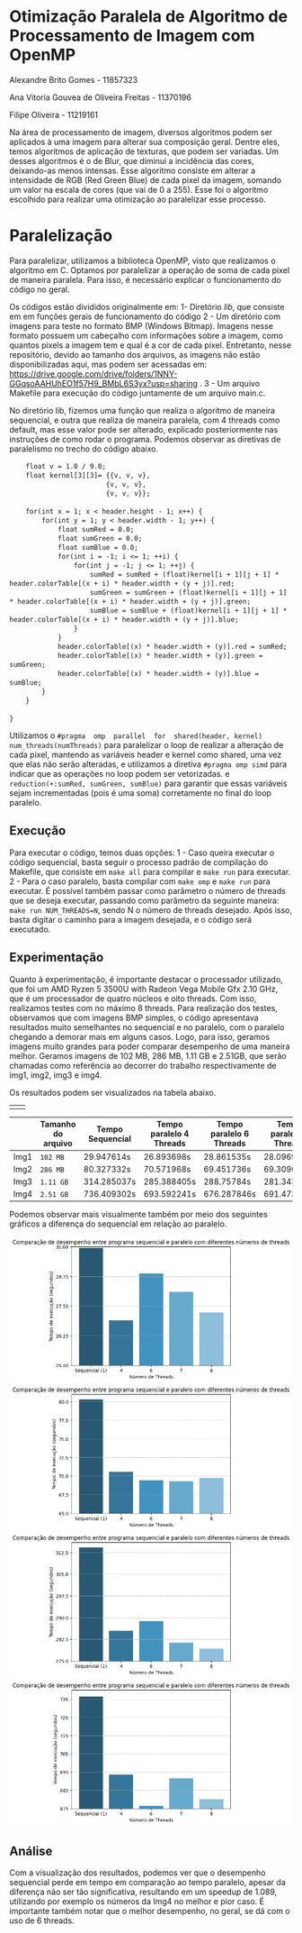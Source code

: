 # Otimização Paralela de Algoritmo de Processamento de Imagem com OpenMP
Alexandre Brito Gomes - 11857323

Ana Vitoria Gouvea de Oliveira Freitas - 11370196

Filipe Oliveira - 11219161

Na área de processamento de imagem, diversos algoritmos podem ser aplicados à uma imagem para alterar sua composição geral. Dentre eles, temos algoritmos de aplicação de texturas, que podem ser variadas. Um desses algoritmos é o de Blur, que diminui a incidência das cores, deixando-as menos intensas. Esse algoritmo consiste em alterar a intensidade de RGB (Red Green Blue) de cada pixel da imagem, somando um valor na escala de cores (que vai de 0 a 255). Esse foi o algoritmo escolhido para realizar uma otimização ao paralelizar esse processo.


# Paralelização

Para paralelizar, utilizamos a biblioteca OpenMP, visto que realizamos o algoritmo em C. Optamos por paralelizar a operação de soma de cada pixel de maneira paralela. Para isso, é necessário explicar o funcionamento do código no geral. 

Os códigos estão divididos originalmente em: 
1- Diretório *lib*, que consiste em em funções gerais de funcionamento do código
2 - Um diretório com imagens para teste no formato BMP (Windows Bitmap). Imagens nesse formato possuem um cabeçalho com informações sobre a imagem, como quantos pixels a imagem tem e qual é a cor de cada pixel.  Entretanto,  nesse repositório, devido ao tamanho dos arquivos, as imagens não estão disponibilizadas aqui, mas podem ser acessadas em:  https://drive.google.com/drive/folders/1NNY-GGqsoAAHUhEO1f57H9_BMbL6S3yx?usp=sharing .
3 - Um arquivo Makefile para execução do código juntamente de um arquivo main.c. 

No diretório lib, fizemos uma função que realiza o algoritmo de maneira sequencial, e outra que realiza de maneira paralela, com 4 threads como default, mas esse valor pode ser alterado, explicado posteriormente nas instruções de como rodar o programa.
Podemos observar as diretivas de paralelismo no  trecho do código abaixo. 

```void  parallelBlurImage(BMP header, int  numThreads){
    float v = 1.0 / 9.0;
	float kernel[3][3]= {{v, v, v},
						{v, v, v},
						{v, v, v}};

	for(int x = 1; x < header.height - 1; x++) {					
		for(int y = 1; y < header.width - 1; y++) {
			float sumRed = 0.0;
			float sumGreen = 0.0;
			float sumBlue = 0.0;
			for(int i = -1; i <= 1; ++i) {
				for(int j = -1; j <= 1; ++j) {	
					sumRed = sumRed + (float)kernel[i + 1][j + 1] * header.colorTable[(x + i) * header.width + (y + j)].red;
					sumGreen = sumGreen + (float)kernel[i + 1][j + 1] * header.colorTable[(x + i) * header.width + (y + j)].green;
					sumBlue = sumBlue + (float)kernel[i + 1][j + 1] * header.colorTable[(x + i) * header.width + (y + j)].blue;
				}
			}
			header.colorTable[(x) * header.width + (y)].red = sumRed;
			header.colorTable[(x) * header.width + (y)].green = sumGreen;
			header.colorTable[(x) * header.width + (y)].blue = sumBlue;
		}
	}

}
```
Utilizamos o `#pragma  omp  parallel  for  shared(header, kernel) num_threads(numThreads)` para paralelizar o loop de realizar a alteração de cada pixel, mantendo as variáveis header e kernel como shared, uma vez que elas não serão alteradas, e utilizamos a diretiva `#pragma omp simd` para indicar que as operações no loop podem ser vetorizadas. e `reduction(+:sumRed, sumGreen, sumBlue)` para garantir que essas variáveis sejam incrementadas (pois é uma soma) corretamente no final do loop paralelo. 

## Execução

Para executar o código, temos duas opções: 
1 - Caso queira executar o código sequencial, basta seguir o processo padrão de compilação do Makefile, que consiste em `make all` para compilar e `make run` para executar. 
2 - Para o  caso paralelo, basta compilar com `make omp` e `make run` para executar. É possível também passar como parâmetro o número de threads que se deseja executar, passando como parâmetro da seguinte maneira: `make run NUM_THREADS=N`, sendo N o número de threads desejado.
 Após isso, basta digitar o caminho para a imagem desejada, e o código será executado. 

## Experimentação

Quanto à experimentação, é importante destacar o processador utilizado, que foi um AMD Ryzen 5 3500U with Radeon Vega Mobile Gfx     2.10 GHz, que  é um processador de quatro núcleos e oito threads. Com isso, realizamos testes com no máximo 8 threads. Para realização dos testes, observamos que com imagens BMP simples, o código apresentava resultados muito semelhantes no sequencial e no paralelo, com o paralelo chegando a demorar mais em alguns casos. Logo, para isso, geramos imagens muito grandes para poder comparar desempenho de uma maneira melhor. Geramos imagens de 102 MB, 286 MB, 1.11 GB e 2.51GB, que serão chamadas como referência ao decorrer do trabalho respectivamente de img1, img2, img3 e img4.  

Os resultados podem ser visualizados na tabela abaixo. 

|  |  |
|--|--|
|  |  |


|                |Tamanho do arquivo                          |Tempo Sequencial| Tempo paralelo 4 Threads |  Tempo paralelo 6 Threads | Tempo paralelo 7 Threads |Tempo paralelo 8 Threads
|--|--|--|--|--|--|--|
|Img1|`102 MB`            |29.947614s|26.893698s|28.861535s|28.096920s|27.222799s
|Img2|`286 MB`|80.327332s|70.571968s|69.451736s|69.309054s|69.738661s
|Img3|`1.11 GB`|314.285037s| 285.388405s| 288.75784s|281.343241s|279.237382s| 
|Img4|`2.51 GB`|736.409302s|693.592241s| 676.287846s| 691.473114s| 680.071006s

Podemos observar mais visualmente também por meio dos seguintes gráficos a diferença do sequencial em relação ao paralelo. 

![Alt text](/results/result_102mb.png "Versão sequencial x paralela - Imagem 102MB")
![Alt text](/results/result_286mb.png "Versão sequencial x paralela - Imagem 286MB")
![Alt text](/results/result_1gb.png "Versão sequencial x paralela - Imagem 1GB")
![Alt text](/results/result_2gb.png "Versão sequencial x paralela - Imagem 2.51GB")

## Análise
Com a visualização dos resultados, podemos ver que o desempenho sequencial perde em tempo em comparação ao tempo paralelo, apesar da diferença não ser tão significativa, resultando em um speedup de 1.089, utilizando por exemplo os números da Img4 no melhor e pior caso. É importante também notar que o melhor desempenho, no geral, se dá com o uso de 6 threads. 
